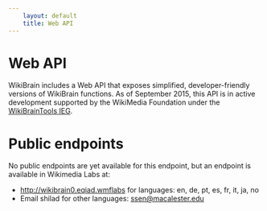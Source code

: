 ```yaml
---
    layout: default
    title: Web API
---
```

# Web API

WikiBrain includes a Web API that exposes simplified, developer-friendly versions of WikiBrain functions. 
As of September 2015, this API is in active development supported by the WikiMedia Foundation under the [WikiBrainTools IEG](https://meta.wikimedia.org/wiki/Grants:IEG/WikiBrainTools).

# Public endpoints

No public endpoints are yet available for this endpoint, but an endpoint is available in Wikimedia Labs at:

* http://wikibrain0.eqiad.wmflabs for languages: en, de, pt, es, fr, it, ja, no
* Email shilad for other languages: ssen@macalester.edu

